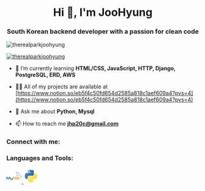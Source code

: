 <h1 align="center">Hi 👋, I'm JooHyung</h1>
<h3 align="center">South Korean backend developer with a passion for clean code</h3>

<p align="left"> <img src="https://komarev.com/ghpvc/?username=therealparkjoohyung&label=Profile%20views&color=0e75b6&style=flat" alt="therealparkjoohyung" /> </p>

<p align="left"> <a href="https://github.com/ryo-ma/github-profile-trophy"><img src="https://github-profile-trophy.vercel.app/?username=therealparkjoohyung" alt="therealparkjoohyung" /></a> </p>

- 🌱 I’m currently learning **HTML/CSS, JavaScript, HTTP, Django, PostgreSQL, ERD, AWS**

- 👨‍💻 All of my projects are available at [https://www.notion.so/eb5f4c50fd654d2585a818c1aef609a4?pvs=4](https://www.notion.so/eb5f4c50fd654d2585a818c1aef609a4?pvs=4)

- 💬 Ask me about **Python, Mysql**

- 📫 How to reach me **jhp20c@gmail.com**

<h3 align="left">Connect with me:</h3>
<p align="left">
</p>

<h3 align="left">Languages and Tools:</h3>
<p align="left"> <a href="https://www.mysql.com/" target="_blank" rel="noreferrer"> <img src="https://raw.githubusercontent.com/devicons/devicon/master/icons/mysql/mysql-original-wordmark.svg" alt="mysql" width="40" height="40"/> </a> <a href="https://www.python.org" target="_blank" rel="noreferrer"> <img src="https://raw.githubusercontent.com/devicons/devicon/master/icons/python/python-original.svg" alt="python" width="40" height="40"/> </a> </p>

